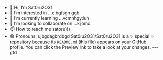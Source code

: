 - 👋 Hi, I’m Sat0ru2O31
- 👀 I’m interested in ...e bgfsgn ggb
- 🌱 I’m currently learning ...vcmnhgytiuh
- 💞️ I’m looking to collaborate on ...kjiomo
- 📫 How to reach me satoru)))
- 😄 Pronouns: ujbgdagbrdbgd
Sat0ru2O31/Sat0ru2O31 is a ✨ special ✨ repository because its `README.md` (this file) appears on your GitHub profile.
You can click the Preview link to take a look at your changes.
---gfd
